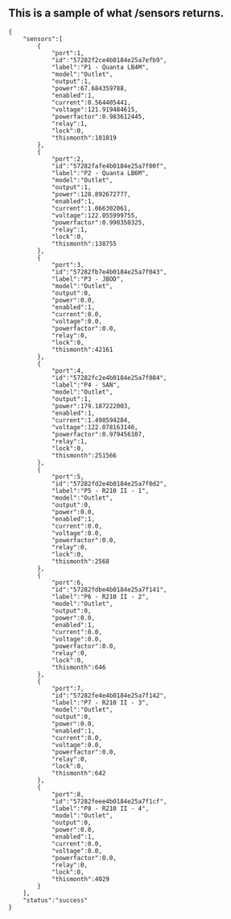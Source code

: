 ## This is a sample of what /sensors returns.

    {  
        "sensors":[  
            {  
                "port":1,
                "id":"57282f2ce4b0184e25a7efb9",
                "label":"P1 - Quanta LB4M",
                "model":"Outlet",
                "output":1,
                "power":67.684359788,
                "enabled":1,
                "current":0.564405441,
                "voltage":121.919484615,
                "powerfactor":0.983612445,
                "relay":1,
                "lock":0,
                "thismonth":101019
            },
            {  
                "port":2,
                "id":"57282fafe4b0184e25a7f00f",
                "label":"P2 - Quanta LB6M",
                "model":"Outlet",
                "output":1,
                "power":128.892672777,
                "enabled":1,
                "current":1.066302061,
                "voltage":122.055999755,
                "powerfactor":0.990350325,
                "relay":1,
                "lock":0,
                "thismonth":138755
            },
            {  
                "port":3,
                "id":"57282fb7e4b0184e25a7f043",
                "label":"P3 - JBOD",
                "model":"Outlet",
                "output":0,
                "power":0.0,
                "enabled":1,
                "current":0.0,
                "voltage":0.0,
                "powerfactor":0.0,
                "relay":0,
                "lock":0,
                "thismonth":42161
            },
            {  
                "port":4,
                "id":"57282fc2e4b0184e25a7f084",
                "label":"P4 - SAN",
                "model":"Outlet",
                "output":1,
                "power":179.187222003,
                "enabled":1,
                "current":1.498594284,
                "voltage":122.078163146,
                "powerfactor":0.979456107,
                "relay":1,
                "lock":0,
                "thismonth":251566
            },
            {  
                "port":5,
                "id":"57282fd2e4b0184e25a7f0d2",
                "label":"P5 - R210 II - 1",
                "model":"Outlet",
                "output":0,
                "power":0.0,
                "enabled":1,
                "current":0.0,
                "voltage":0.0,
                "powerfactor":0.0,
                "relay":0,
                "lock":0,
                "thismonth":2568
            },
            {  
                "port":6,
                "id":"57282fdbe4b0184e25a7f141",
                "label":"P6 - R210 II - 2",
                "model":"Outlet",
                "output":0,
                "power":0.0,
                "enabled":1,
                "current":0.0,
                "voltage":0.0,
                "powerfactor":0.0,
                "relay":0,
                "lock":0,
                "thismonth":646
            },
            {  
                "port":7,
                "id":"57282fe4e4b0184e25a7f142",
                "label":"P7 - R210 II - 3",
                "model":"Outlet",
                "output":0,
                "power":0.0,
                "enabled":1,
                "current":0.0,
                "voltage":0.0,
                "powerfactor":0.0,
                "relay":0,
                "lock":0,
                "thismonth":642
            },
            {  
                "port":8,
                "id":"57282feee4b0184e25a7f1cf",
                "label":"P8 - R210 II - 4",
                "model":"Outlet",
                "output":0,
                "power":0.0,
                "enabled":1,
                "current":0.0,
                "voltage":0.0,
                "powerfactor":0.0,
                "relay":0,
                "lock":0,
                "thismonth":4029
            }
        ],
        "status":"success"
    }
